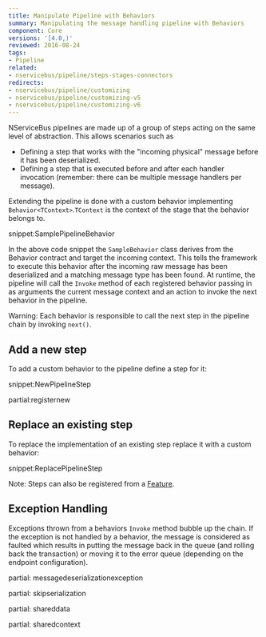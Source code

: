 ```yaml
---
title: Manipulate Pipeline with Behaviors
summary: Manipulating the message handling pipeline with Behaviors
component: Core
versions: '[4.0,)'
reviewed: 2016-08-24
tags:
- Pipeline
related:
- nservicebus/pipeline/steps-stages-connectors
redirects:
- nservicebus/pipeline/customizing
- nservicebus/pipeline/customizing-v5
- nservicebus/pipeline/customizing-v6
---
```


NServiceBus pipelines are made up of a group of steps acting on the same level of abstraction. This allows scenarios such as

 * Defining a step that works with the "incoming physical" message before it has been deserialized.
 * Defining a step that is executed before and after each handler invocation (remember: there can be multiple message handlers per message).

Extending the pipeline is done with a custom behavior implementing `Behavior<TContext>`.`TContext` is the context of the stage that the behavior belongs to.

snippet:SamplePipelineBehavior

In the above code snippet the `SampleBehavior` class derives from the Behavior contract and target the incoming context. This tells the framework to execute this behavior after the incoming raw message has been deserialized and a matching message type has been found. At runtime, the pipeline will call the `Invoke` method of each registered behavior passing in as arguments the current message context and an action to invoke the next behavior in the pipeline.

Warning: Each behavior is responsible to call the next step in the pipeline chain by invoking `next()`.


## Add a new step

To add a custom behavior to the pipeline define a step for it:

snippet:NewPipelineStep


partial:registernew


## Replace an existing step

To replace the implementation of an existing step replace it with a custom behavior:

snippet:ReplacePipelineStep

Note: Steps can also be registered from a [Feature](features.md).


## Exception Handling

Exceptions thrown from a behaviors `Invoke` method bubble up the chain. If the exception is not handled by a behavior, the message is considered as faulted which results in putting the message back in the queue (and rolling back the transaction) or moving it to the error queue (depending on the endpoint configuration).


partial: messagedeserializationexception


partial: skipserialization


partial: shareddata


partial: sharedcontext